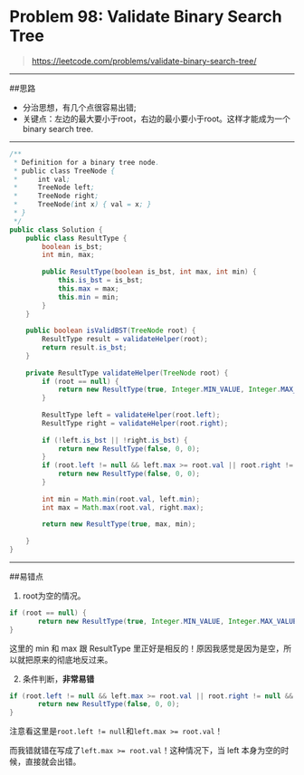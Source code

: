 # Problem 98: Validate Binary Search Tree

> https://leetcode.com/problems/validate-binary-search-tree/

--------------------------
##思路
* 分治思想，有几个点很容易出错;
* 关键点：左边的最大要小于root，右边的最小要小于root。这样才能成为一个 binary search tree.
--------------
```java
/**
 * Definition for a binary tree node.
 * public class TreeNode {
 *     int val;
 *     TreeNode left;
 *     TreeNode right;
 *     TreeNode(int x) { val = x; }
 * }
 */
public class Solution {
    public class ResultType {
        boolean is_bst;
        int min, max;
       
        public ResultType(boolean is_bst, int max, int min) {
            this.is_bst = is_bst;
            this.max = max;
            this.min = min;
        }
    }
    
    public boolean isValidBST(TreeNode root) {
        ResultType result = validateHelper(root);
        return result.is_bst;
    }
    
    private ResultType validateHelper(TreeNode root) {
        if (root == null) {
            return new ResultType(true, Integer.MIN_VALUE, Integer.MAX_VALUE);
        }
        
        ResultType left = validateHelper(root.left);
        ResultType right = validateHelper(root.right);
        
        if (!left.is_bst || !right.is_bst) {
            return new ResultType(false, 0, 0);
        }
        if (root.left != null && left.max >= root.val || root.right != null && right.min <= root.val) {
            return new ResultType(false, 0, 0);
        }
        
        int min = Math.min(root.val, left.min);
        int max = Math.max(root.val, right.max);
        
        return new ResultType(true, max, min);
        
    }
}

```
------------------
##易错点

1. root为空的情况。
```java
if (root == null) {
       return new ResultType(true, Integer.MIN_VALUE, Integer.MAX_VALUE);
}
```
这里的 min 和 max 跟 ResultType 里正好是相反的！原因我感觉是因为是空，所以就把原来的彻底地反过来。

2. 条件判断，**非常易错**
```java
if (root.left != null && left.max >= root.val || root.right != null && right.min <= root.val) {
       return new ResultType(false, 0, 0);
}
```
注意看这里是```root.left != null```和```left.max >= root.val```！

  而我错就错在写成了```left.max >= root.val```！这种情况下，当 left 本身为空的时候，直接就会出错。

